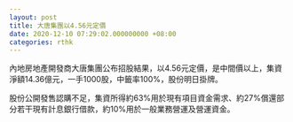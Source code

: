 ```yaml
---
layout: post
title: 大唐集團以4.56元定價
date: 2020-12-10 07:29:02.000000000 +08:00
categories: rthk
---
```


內地房地產開發商大唐集團公布招股結果，以4.56元定價，是中間價以上，集資淨額14.36億元，一手1000股，中籤率100%，股份明日掛牌。

股份公開發售認購不足，集資所得約63%用於現有項目資金需求、約27%償還部分若干現有計息銀行借款，約10%用於一般業務營運及營運資金。
